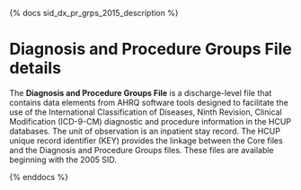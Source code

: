 {% docs sid_dx_pr_grps_2015_description %}

# Diagnosis and Procedure Groups File details 


The **Diagnosis and Procedure Groups File** is a discharge-level file that contains data elements from AHRQ software tools designed to facilitate the use of the International Classification of Diseases, Ninth Revision, Clinical Modification (ICD-9-CM) diagnostic and procedure information in the HCUP databases. The unit of observation is an inpatient stay record. The HCUP unique record identifier (KEY) provides the linkage between the Core files and the Diagnosis and Procedure Groups files. These files are available beginning with the 2005 SID.

{% enddocs %}
